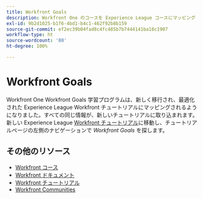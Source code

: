 ```yaml
---
title: Workfront Goals
description: Workfront One のコースを Experience League コースにマッピング
exl-id: 9b2d1025-b1f6-4bd1-b4c1-462f92b8b159
source-git-commit: ef2ec39b04fad8c4fc485b7b7444141ba18c1907
workflow-type: ht
source-wordcount: '80'
ht-degree: 100%

---
```


# Workfront Goals

Workfront One Workfront Goals 学習プログラムは、新しく移行され、最適化された Experience League Workfront チュートリアルにマッピングされるようになりました。すべての同じ情報が、新しいチュートリアルに取り込まれます。新しい Experience League [Workfront チュートリアル](https://experienceleague.adobe.com/docs/workfront-learn/tutorials-workfront/home.html?lang=ja)に移動し、チュートリアルページの左側のナビゲーションで *Workfront Goals* を探します。

## その他のリソース

* [Workfront コース](https://experienceleague.adobe.com/?lang=ja&amp;Solution=Workfront#courses)
* [Workfront ドキュメント](https://experienceleague.adobe.com/docs/workfront.html?lang=ja)
* [Workfront チュートリアル](https://experienceleague.adobe.com/docs/workfront-learn/tutorials-workfront/home.html?lang=ja)
* [Workfront Communities](https://experienceleaguecommunities.adobe.com/t5/workfront/ct-p/workfront?profile.language=ja)
